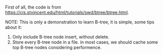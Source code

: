 First of all, the code is from https://cis.stvincent.edu/html/tutorials/swd/btree/btree.html.

NOTE:
This is only a demonstration to learn B-tree, it is simple, some tips about it:
1) Only include B-tree node insert, without delete.
2) Store every B-tree node in a file. in most cases, we should cache some top B-tree nodes considering performence.
